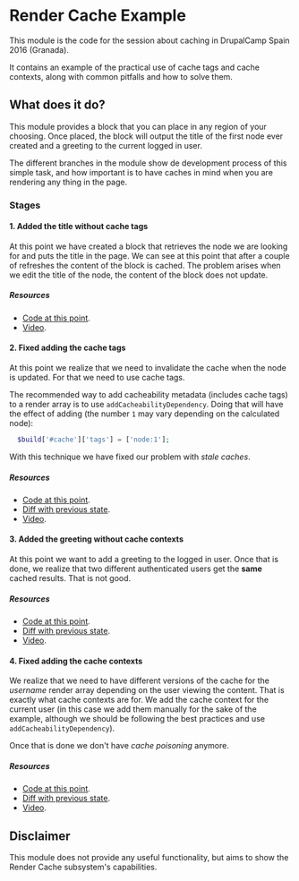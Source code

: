 # Render Cache Example
This module is the code for the session about caching in DrupalCamp Spain 2016 (Granada).

It contains an example of the practical use of cache tags and cache contexts, along with common pitfalls and how to solve them.

## What does it do?
This module provides a block that you can place in any region of your choosing. Once placed, the block will output the title of the first node ever created and a greeting to the current logged in user.

The different branches in the module show de development process of this simple task, and how important is to have caches in mind when you are rendering any thing in the page.

### Stages

#### 1. Added the title without cache tags
At this point we have created a block that retrieves the node we are looking for and puts the title in the page. We can see at this point that after a couple of refreshes the content of the block is cached. The problem arises when we edit the title of the node, the content of the block does not update.
##### Resources
  - [Code at this point](https://github.com/e0ipso/render_cache_example/tree/1-cache-tags-error).
  - [Video](https://drive.google.com/open?id=0B_nOUMcmnVmCcHdNbW1TZ0QyMFU).

#### 2. Fixed adding the cache tags
At this point we realize that we need to invalidate the cache when the node is updated. For that we need to use cache tags.

The recommended way to add cacheability metadata (includes cache tags) to a render array is to use `addCacheabilityDependency`. Doing that will have the effect of adding (the number `1` may vary depending on the calculated node):
```php
  $build['#cache']['tags'] = ['node:1'];
```

With this technique we have fixed our problem with _stale caches_.
##### Resources
  - [Code at this point](https://github.com/e0ipso/render_cache_example/tree/2-cache-tags-fixed).
  - [Diff with previous state](https://github.com/e0ipso/render_cache_example/compare/1-cache-tags-error...2-cache-tags-fixed?diff=unified&expand=1&name=2-cache-tags-fixed).
  - [Video](https://drive.google.com/open?id=0B_nOUMcmnVmCLXh2c1BwaGdkbnc).

#### 3. Added the greeting without cache contexts
At this point we want to add a greeting to the logged in user. Once that is done, we realize that two different authenticated users get the **same** cached results. That is not good.

##### Resources
  - [Code at this point](https://github.com/e0ipso/render_cache_example/tree/3-cache-context-error).
  - [Diff with previous state](https://github.com/e0ipso/render_cache_example/compare/2-cache-tags-fixed...3-cache-context-error?diff=unified&expand=1&name=3-cache-context-error).
  - [Video](https://drive.google.com/open?id=0B_nOUMcmnVmCeGstQkJualpxV1E).

#### 4. Fixed adding the cache contexts
We realize that we need to have different versions of the cache for the _username_ render array depending on the user viewing the content. That is exactly what cache contexts are for. We add the cache context for the current user (in this case we add them manually for the sake of the example, although we should be following the best practices and use `addCacheabilityDependency`).

Once that is done we don't have _cache poisoning_ anymore.
##### Resources
  - [Code at this point](https://github.com/e0ipso/render_cache_example/tree/4-cache-context-fixed).
  - [Diff with previous state](https://github.com/e0ipso/render_cache_example/compare/3-cache-context-error...4-cache-context-fixed?diff=unified&expand=1&name=4-cache-context-fixed).
  - [Video](https://drive.google.com/open?id=0B_nOUMcmnVmCN0hhUUkxUF9pek0).

## Disclaimer
This module does not provide any useful functionality, but aims to show the Render Cache subsystem's capabilities.
